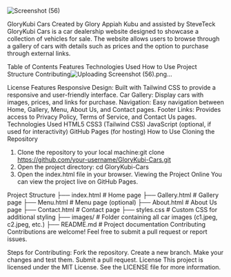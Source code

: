 
![Screenshot (56)](https://github.com/user-attachments/assets/d0f9e006-8815-418e-b536-5b1d3e2761a2)

GloryKubi Cars Created by Glory Appiah Kubu and assisted by SteveTeck
GloryKubi Cars is a car dealership website designed to showcase a collection of vehicles for sale. The website allows users to browse through a gallery of cars with details such as prices and the option to purchase through external links.

Table of Contents
Features
Technologies Used
How to Use
Project Structure
Contributing![Uploading Screenshot (56).png…]()

License
Features
Responsive Design: Built with Tailwind CSS to provide a responsive and user-friendly interface.
Car Gallery: Display cars with images, prices, and links for purchase.
Navigation: Easy navigation between Home, Gallery, Menu, About Us, and Contact pages.
Footer Links: Provides access to Privacy Policy, Terms of Service, and Contact Us pages.
Technologies Used
HTML5
CSS3 (Tailwind CSS)
JavaScript (optional, if used for interactivity)
GitHub Pages (for hosting)
How to Use
Cloning the Repository
1. Clone the repository to your local machine:git clone https://github.com/your-username/GloryKubi-Cars.git
2. Open the project directory: cd GloryKubi-Cars
3. Open the index.html file in your browser.
Viewing the Project Online
You can view the project live on GitHub Pages.

Project Structure
├── index.html          # Home page
├── Gallery.html        # Gallery page
├── Menu.html           # Menu page (optional)
├── About.html          # About Us page
├── Contact.html        # Contact page
├── styles.css          # Custom CSS for additional styling
├── images/             # Folder containing all car images (c1.jpeg, c2.jpeg, etc.)
├── README.md           # Project documentation
Contributing
Contributions are welcome! Feel free to submit a pull request or report issues.

Steps for Contributing:
Fork the repository.
Create a new branch.
Make your changes and test them.
Submit a pull request.
License
This project is licensed under the MIT License. See the LICENSE file for more information.
